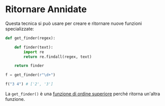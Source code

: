 # Ritornare Annidate


Questa tecnica si può usare per creare e ritornare
nuove funzioni specializzate:

```python
def get_finder(regex):

    def finder(text):
        import re
        return re.findall(regex, text)

    return finder

f = get_finder(r"\d+")

f("3 4") # ['2', '3']
```

La `get_finder()` è una [funzione di ordine superiore](../3_first_class/1_higher_order.md) perché ritorna un'altra funzione.